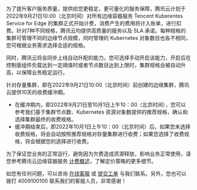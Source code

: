 
为了提升客户服务质量，提供给您更稳定，更可量化的服务保障，腾讯云计划于2022年9月21日10:00（北京时间）对所有边缘容器服务 Tencent Kuberentes Service for Edge 的集群正式开始计费，消费产生的费用将计入账单，进行扣费。针对7种不同规格，腾讯云均提供高质量的服务以及 SLA 承诺。每种规格的集群可管理不同的边缘节点规模，同时管理的 Kubernetes 对象数目也各不相同，您可根据业务需求选择合适的规格。

同时，腾讯云将会同步上线自动升配的能力。您可选择手动开启该能力，开启后在控制面组件负载达到一定阈值时或者节点数目达到上限时，集群规格会被自动升高，以保障业务稳定运行。

针对存量集群，即在2022年9月21日10:00（北京时间）前创建的边缘集群，腾讯云提供10天的收费缓冲期。
- 在缓冲期内，即2022年9月21日至10月1日上午10：00（北京时间），您可以参考我们基于集群节点数、Kubernetes 资源对象数提供的推荐规格，确认和选择集群最终的收费规格。
- 缓冲期结束后，即2022年10月1日上午10：00（北京时间）后，如果您未选择收费规格，将会自动按照推荐规格对存量集群进行收费；如果您选择了收费规格，将会根据您的选择进行收费。

为了保证您业务的正常运行，避免因为欠费造成资源释放，影响业务正常使用，请您参考腾讯云边缘容器服务 [计费概述](https://cloud.tencent.com/document/product/457/78129)，了解定价策略的更多细节。


如您有任何问题，可以咨询 [在线客服](https://cloud.tencent.com/act/event/Online_service) 或 [提交工单](https://console.cloud.tencent.com/workorder/category) 与我们联系。另外，您也可以拨打 4009100100 联系我们的客服人员，非常感谢！
